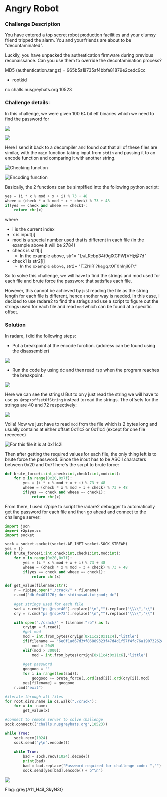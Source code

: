 # Angry Robot

### Challenge Description

You have entered a top secret robot production facilities and your clumsy friend tripped the alarm. You and your friends are about to be "decontaminated".

Luckily, you have unpacked the authentication firmware during previous reconaissance. Can you use them to override the decontamination process?



MD5 (authentication.tar.gz) = 965b5a18735af4bbfa81879e2cedc9cc

* rootkid

nc challs.nusgreyhats.org 10523

### Challenge details:

In this challenge, we were given 100 64 bit elf binaries which we need to find the password for&#x20;

![](<../../.gitbook/assets/image (18).png>)

![](<../../.gitbook/assets/image (12).png>)

Here I send it back to a decompiler and found out that all of these files are similar, with the `main` function taking input from `stdin` and passing it to an encode function and comparing it with another string.&#x20;

![Checking function](../../.gitbook/assets/image.png)

![Encoding function](<../../.gitbook/assets/image (8).png>)

Basically, the 2 functions can be simplified into the following python script:

```python
yes = (i * x % mod + x + i) % 73 + 48
wheee = (check * x % mod + x + check) % 73 + 48
if(yes == check and wheee == check1):
    return chr(x)
```

where

* i is the current index
* x is input\[i]
* mod is a special number used that is different in each file (in the example above it will be 2784)
* check is str1\[i]&#x20;
  * In the example above, str1= "LwLRcbp34t9glXCPW\[VHj;@7d"
* check1 is str2\[i]
  * In the example above, str2= "F]ZNlR\`?kagq:tOF0hlnjI8Ft"

So to solve this challenge, we will have to find the strings and mod used for each file and brute force the password that satisfies each file.

However, this cannot be achieved by just reading the file as the string length for each file is different, hence another way is needed. In this case, I decided to use radare2 to find the strings and use a script to figure out the strings used for each file and read `mod` which can be found at a specific offset.

### Solution

In radare, i did the following steps:

* Put a breakpoint at the encode function. (address can be found using the disassembler)

![](<../../.gitbook/assets/image (5).png>)

*   Run the code by using dc and then read rsp when the program reaches the breakpoint:



![](<../../.gitbook/assets/image (4).png>)

Here we can see the strings! But to only just read the string we will have to use `ps @rsp+offsetOfString` instead to read the strings. The offsets for the strings are 40 and 72 respectively:

![](<../../.gitbook/assets/image (16).png>)

Voila! Now we just have to read `mod` from the file which is 2 bytes long and usually contains at either offset 0x11c2 or 0x11c4 (except for one file reeeeeee)

![For this file it is at 0x11c2!](<../../.gitbook/assets/image (15).png>)

Then after getting the required values for each file, the only thing left is to brute force the password. Since the input has to be ASCII characters between 0x20 and 0x7f here's the script to brute force:

```python
def brute_force(i:int,check:int,check1:int,mod:int):
    for x in range(0x20,0x7f):
        yes = (i * x % mod + x + i) % 73 + 48
        wheee = (check * x % mod + x + check) % 73 + 48
        if(yes == check and wheee == check1):
            return chr(x)
```

From there, I used r2pipe to script the radare2 debugger to automatically get the password for each file and then go ahead and connect to the challenge server:

```python
import json
import r2pipe,os
import socket

sock = socket.socket(socket.AF_INET,socket.SOCK_STREAM)
yes = {}
def brute_force(i:int,check:int,check1:int,mod:int):
    for x in range(0x20,0x7f):
        yes = (i * x % mod + x + i) % 73 + 48
        wheee = (check * x % mod + x + check) % 73 + 48
        if(yes == check and wheee == check1):
            return chr(x)

def get_value(filename:str):
    r = r2pipe.open("./crack/" + filename)
    r.cmd("db 0x401176; dor stdin=sad.txt;ood; dc")
    
    #get strings used for each file
    sad = r.cmd("ps @rsp+40").replace("\n","").replace("\\\\","\\")
    cry = r.cmd("ps @rsp+72").replace("\n","").replace("\\\\","\\")

    with open("./crack/" + filename,"rb") as f:
        cryign = f.read()
        #get mod
        mod = int.from_bytes(cryign[0x11c2:0x11c4],"little")
        if(filename == '6e0f1ad67d39f86889323f47d4d1f57f4fc76a19073262edb348792555bd5721'):
            mod = 2049
        elif(mod > 3000):
            mod = int.from_bytes(cryign[0x11c4:0x11c6],"little")
        
        #get password
        googooo = ""
        for i in range(len(sad)):
            googooo += brute_force(i,ord(sad[i]),ord(cry[i]),mod)
        yes[filename] = googooo
    r.cmd("exit")

#iterate through all files
for root,dirs,name in os.walk("./crack"):
    for x in  name:
        get_value(x)

#connect to remote server to solve challenge
sock.connect(("challs.nusgreyhats.org",10523))

while True:
    sock.recv(1024)
    sock.send("y\n".encode())
    
    while True:
        bad = sock.recv(1024).decode()
        print(bad)
        bad = bad.replace("Password required for challenge code: ","").replace("\n","")
        sock.send(yes[bad].encode() + b"\n")
```

![](<../../.gitbook/assets/image (6).png>)

Flag: grey{A11\_H4il\_SkyN3t}
